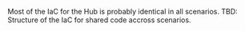 Most of the IaC for the Hub is probably identical in all scenarios.
TBD: Structure of the IaC for shared code accross scenarios.